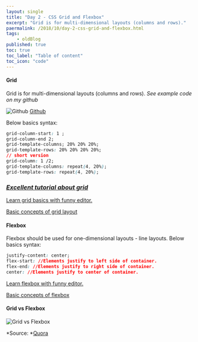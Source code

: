 ```yaml
---
layout: single
title: "Day 2 - CSS Grid and Flexbox"
excerpt: "Grid is for multi-dimensional layouts (columns and rows)."
paermalink: /2018/10/day-2-css-grid-and-flexbox.html
tags:
    - oldBlog
published: true
toc: true
toc_label: "Table of content"
toc_icon: "code"
---
```



#### Grid
Grid is for multi-dimensional layouts (columns and rows).
*See example code on my github*

![Github](/assets/github.png) [Github](https://github.com/objectprogr/30dayschallenge)

Below basics syntax:

```css
grid-column-start: 1 ;
grid-column-end 2;
grid-template-columns; 20% 20% 20%;
grid-template-rows: 20% 20% 20% 20%;
// short version
grid-column: 1 /2;
grid-template-columns: repeat(4, 20%);
grid-template-rows: repeat(4, 20%);

```

### *[Excellent tutorial about grid](https://medium.freecodecamp.org/learn-css-grid-in-5-minutes-f582e87b1228)*

[Learn grid basics with funny editor.](http://cssgridgarden.com/#pl "Learn grid basics with funny editor.")

[ Basic concepts of grid layout](https://developer.mozilla.org/en-US/docs/Web/CSS/CSS_Grid_Layout/Basic_Concepts_of_Grid_Layout " Basic concepts of grid layout")
#### Flexbox

Flexbox should be used for one-dimensional layouts - line layouts.
Below basics syntax:

```css
justify-content: center;
flex-start: //Elements justify to left side of container.
flex-end: //Elements justify to right side of container.
center: //Elements justify to center of container.

```

[Learn flexbox with funny editor.](https://flexboxfroggy.com/#pl "Learn flexbox with funny editor.")

[Basic concepts of flexbox](https://developer.mozilla.org/en-US/docs/Web/CSS/CSS_Flexible_Box_Layout/Basic_Concepts_of_Flexbox "Basic concepts of flexbox")

#### Grid vs Flexbox

![Grid vs Flexbox](/assets/grid_vs_flexbox.jpg)

*Source: *[Quora](https://www.quora.com/What-should-I-learn-for-as-a-new-developer-a-CSS-grid-layout-Module-or-Flexbox "Quora")